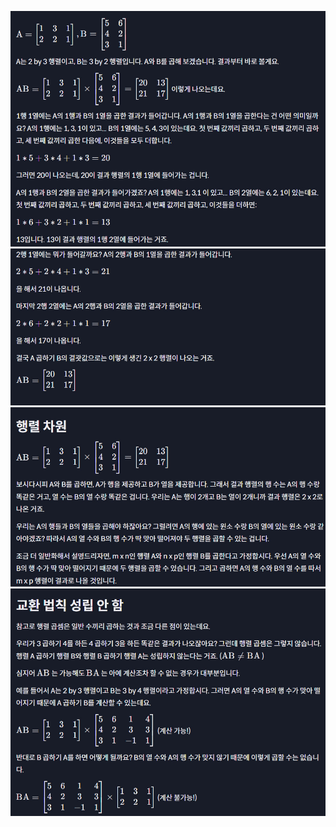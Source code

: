 ![Basic_Skills_Machine_Learning_009](../../images/01_Basic_Skills_Machine_Learning/009.jpg)
![Basic_Skills_Machine_Learning_010](../../images/01_Basic_Skills_Machine_Learning/010.jpg)
![Basic_Skills_Machine_Learning_011](../../images/01_Basic_Skills_Machine_Learning/011.jpg)
![Basic_Skills_Machine_Learning_012](../../images/01_Basic_Skills_Machine_Learning/012.jpg)